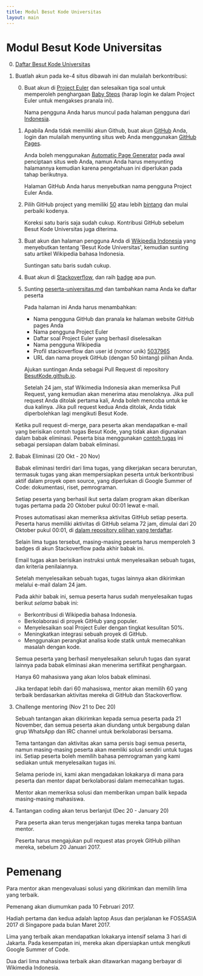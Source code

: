 ```yaml
---
title: Modul Besut Kode Universitas
layout: main
---
```


# Modul Besut Kode Universitas

0.  [Daftar Besut Kode Universitas](https://docs.google.com/forms/d/e/1FAIpQLScQUn88sB26uuiYouxVibeVqU-hvRNY5KYGbX84Dqx-iYWvTw/viewform)

0.  Buatlah akun pada ke-4 situs dibawah ini dan mulailah berkontribusi:

    0.  Buat akun di [Project Euler](http://projecteuler.net/) dan selesaikan tiga soal untuk memperoleh penghargaan [Baby Steps](https://projecteuler.net/award=1) (harap login ke dalam Project Euler untuk mengakses pranala ini).

        Nama pengguna Anda harus muncul pada halaman pengguna dari [Indonesia](https://projecteuler.net/country=Indonesia).

    0.  Apabila Anda tidak memiliki akun Github, buat akun [GitHub](https://GitHub.com) Anda, login dan mulailah menyunting situs web Anda menggunakan [GitHub Pages](https://pages.github.com/).

        Anda boleh menggunakan [Automatic Page Generator](https://help.github.com/articles/creating-pages-with-the-automatic-generator/#the-automatic-page-generator)
        pada awal penciptaan situs web Anda, namun Anda harus menyunting halamannya kemudian karena pengetahuan ini diperlukan pada tahap berikutnya.

        Halaman GitHub Anda harus menyebutkan nama pengguna Project Euler Anda.

    0.  Pilih GitHub project yang memiliki [50](https://github.com/search?o=desc&q=stars%3A%3E%3D50&s=updated&type=Repositories&utf8=%E2%9C%93) atau lebih [bintang](https://help.github.com/articles/about-stars/) dan mulai perbaiki kodenya.

        Koreksi satu baris saja sudah cukup.
        Kontribusi GitHub sebelum Besut Kode Universitas juga diterima.

    0.  Buat akun dan halaman pengguna Anda di [Wikipedia Indonesia](https://id.wikipedia.org/wiki/Halaman_Utama) yang menyebutkan tentang 'Besut Kode Universitas', kemudian sunting satu artikel Wikipedia bahasa Indonesia.

        Suntingan satu baris sudah cukup.

    0.  Buat akun di [Stackoverflow](http://stackoverflow.com/), dan raih [badge](http://stackoverflow.com/help/badges) apa pun.
    
    0.  Sunting [peserta-universitas.md](https://github.com/BesutKode/BesutKode.github.io/blob/master/peserta-universitas.md) dan tambahkan nama Anda ke daftar peserta

        Pada halaman ini Anda harus menambahkan:

         * Nama pengguna GitHub dan pranala ke halaman website GitHub pages Anda
         * Nama pengguna Project Euler
         * Daftar soal Project Euler yang berhasil diselesaikan
         * Nama pengguna Wikipedia
         * Profil stackoverflow dan user id (nomor unik) [5037965](http://stackoverflow.com/users/5037965/john-vandenberg)
         * URL dan nama proyek GitHub (dengan 50 bintang) pilihan Anda.

        Ajukan suntingan Anda sebagai Pull Request di repository [BesutKode.github.io](https://github.com/BesutKode/BesutKode.github.io).

        Setelah 24 jam, staf Wikimedia Indonesia akan memeriksa Pull Request,
        yang kemudian akan menerima atau menolaknya.
        Jika pull request Anda ditolak pertama kali, Anda boleh mencoba untuk ke dua kalinya.
        Jika pull request kedua Anda ditolak, Anda tidak diperbolehkan lagi mengikuti Besut Kode.

    Ketika pull request di-merge, para peserta akan mendapatkan e-mail yang berisikan contoh
    tugas Besut Kode, yang tidak akan digunakan dalam babak eliminasi.
    Peserta bisa menggunakan [contoh tugas](https://wikimedia-id.github.io/besutkode/university-sample-task-1-id.html)
    ini sebagai persiapan dalam babak eliminasi.

0.  Babak Eliminasi (20 Okt - 20 Nov)

    Babak eliminasi terdiri dari lima tugas, yang dikerjakan secara berurutan, termasuk tugas yang akan
    mempersiapkan peserta untuk berkontribusi aktif dalam proyek open source, yang diperlukan di Google Summer of Code:
    dokumentasi, riset, pemrograman.

    Setiap peserta yang berhasil ikut serta dalam program akan diberikan tugas pertama pada 20 Oktober pukul 00:01
    lewat e-mail.

    Proses automatisasi akan memeriksa aktivitas GitHub setiap peserta.
    Peserta harus memiliki aktivitas di GitHub selama 72 jam,
    dimulai dari 20 Oktober pukul 00:01, di
    [dalam repository pilihan yang terdaftar](http://wikimedia-id.github.io/besutkode/university-activity-repositories-id.html).

    Selain lima tugas tersebut, masing-masing peserta harus memperoleh 3 badges
    di akun Stackoverflow pada akhir babak ini.

    Email tugas akan berisikan instruksi untuk menyelesaikan sebuah tugas, dan kriteria penilaiannya.

    Setelah menyelesaikan sebuah tugas, tugas lainnya akan dikirimkan melalui e-mail dalam 24 jam.

    Pada akhir babak ini, semua peserta harus sudah menyelesaikan tugas berikut *selama* babak ini:

    - Berkontribusi di Wikipedia bahasa Indonesia.
    - Berkolaborasi di proyek GitHub yang populer.
    - Menyelesaikan soal Project Euler dengan tingkat kesulitan 50%.
    - Meningkatkan integrasi sebuah proyek di GitHub.
    - Menggunakan perangkat analisa kode statik untuk memecahkan masalah dengan kode.

    Semua peserta yang berhasil menyelesaikan seluruh tugas dan syarat lainnya pada
    babak eliminasi akan menerima sertifikat penghargaan.

    Hanya 60 mahasiswa yang akan lolos babak eliminasi.

    Jika terdapat lebih dari 60 mahasiswa, mentor akan memilih
    60 yang terbaik berdasarkan aktivitas mereka di GitHub dan Stackoverflow.

0.  Challenge mentoring (Nov 21 to Dec 20)

    Sebuah tantangan akan dikirimkan kepada semua peserta pada 21 November,
    dan semua peserta akan diundang untuk bergabung dalan grup WhatsApp dan IRC channel
    untuk berkolaborasi bersama.

    Tema tantangan dan aktivitas akan sama persis bagi semua peserta,
    namun masing-masing peserta akan memliki solusi sendiri untuk tugas ini.
    Setiap peserta boleh memilih bahasa pemrograman yang kami sediakan
    untuk menyelesaikan tugas ini.

    Selama periode ini, kami akan mengadakan lokakarya di mana para peserta
    dan mentor dapat berkolaborasi dalam memecahkan tugas.

    Mentor akan memeriksa solusi dan memberikan umpan balik kepada masing-masing mahasiswa.

0.  Tantangan coding akan terus berlanjut (Dec 20 - January 20)

    Para peserta akan terus mengerjakan tugas mereka tanpa bantuan mentor.

    Peserta harus mengajukan pull request atas proyek GitHub pilihan mereka,
    sebelum 20 Januari 2017.

# Pemenang

Para mentor akan mengevaluasi solusi yang dikirimkan dan memilih lima yang terbaik.

Pemenang akan diumumkan pada 10 Februari 2017.

Hadiah pertama dan kedua adalah laptop Asus dan perjalanan ke FOSSASIA 2017 di Singapore pada bulan Maret 2017.

Lima yang terbaik akan mendapatkan lokakarya intensif selama 3 hari di Jakarta.
Pada kesempatan ini, mereka akan dipersiapkan untuk mengikuti Google Summer of Code.

Dua dari lima mahasiswa terbaik akan ditawarkan magang berbayar di Wikimedia Indonesia.
